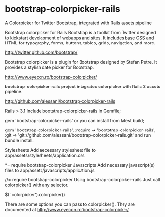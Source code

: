 bootstrap-colorpicker-rails
===========================

A Colorpicker for Twitter Bootstrap, integrated with Rails assets pipeline

Bootstrap colorpicker for Rails
Bootstrap is a toolkit from Twitter designed to kickstart development of webapps and sites. It includes base CSS and HTML for typography, forms, buttons, tables, grids, navigation, and more.

http://twitter.github.com/bootstrap/

Bootstrap colorpicker is a plugin for Bootstrap designed by Stefan Petre. It provides a stylish date picker for Bootstrap.

http://www.eyecon.ro/bootstrap-colorpicker/

bootstrap-colorpicker-rails project integrates colorpicker with Rails 3 assets pipeline.

http://github.com/alessani/bootstrap-colorpicker-rails


Rails > 3.1
Include bootstrap-colorpicker-rails in Gemfile;

gem 'bootstrap-colorpicker-rails'
or you can install from latest build;

gem 'bootstrap-colorpicker-rails', :require => 'bootstrap-colorpicker-rails',
                              :git => 'git://github.com/alessani/bootstrap-colorpicker-rails.git'
and run bundle install.

Stylesheets
Add necessary stylesheet file to app/assets/stylesheets/application.css

 *= require bootstrap-colorpicker
Javascripts
Add necessary javascript(s) files to app/assets/javascripts/application.js

//= require bootstrap-colorpicker
Using bootstrap-colorpicker-rails
Just call colorpicker() with any selector.

$('.colorpicker').colorpicker()

There are some options you can pass to colorpicker(). They are documented at http://www.eyecon.ro/bootstrap-colorpicker/
